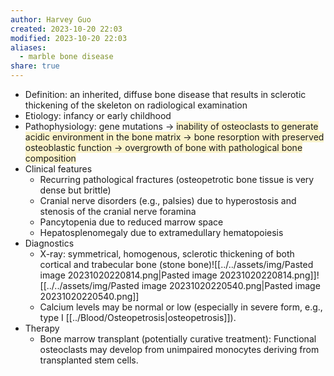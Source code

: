 ```yaml
---
author: Harvey Guo
created: 2023-10-20 22:03
modified: 2023-10-20 22:03
aliases:
  - marble bone disease
share: true
---
```

- Definition: an inherited, diffuse bone disease that results in sclerotic thickening of the skeleton on radiological examination
- Etiology: infancy or early childhood
- Pathophysiology: gene mutations → <span style="background:rgba(240, 200, 0, 0.2)">inability of osteoclasts to generate acidic environment in the bone matrix → bone resorption with preserved osteoblastic function → overgrowth of bone with pathological bone composition </span>
- Clinical features
	- Recurring pathological fractures (osteopetrotic bone tissue is very dense but brittle)
	- Cranial nerve disorders (e.g., palsies) due to hyperostosis and stenosis of the cranial nerve foramina
	- Pancytopenia due to reduced marrow space
	- Hepatosplenomegaly due to extramedullary hematopoiesis
- Diagnostics
	- X-ray: symmetrical, homogenous, sclerotic thickening of both cortical and trabecular bone (stone bone)![[../../assets/img/Pasted image 20231020220814.png|Pasted image 20231020220814.png]]![[../../assets/img/Pasted image 20231020220540.png|Pasted image 20231020220540.png]]
	- Calcium levels may be normal or low (especially in severe form, e.g., type I [[../Blood/Osteopetrosis|osteopetrosis]]).  
- Therapy
	- Bone marrow transplant (potentially curative treatment): Functional osteoclasts may develop from unimpaired monocytes deriving from transplanted stem cells.
